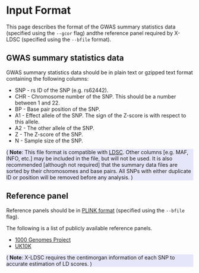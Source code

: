 # Input Format

This page describes the format of the GWAS summary statistics data (specified
using the `--gcor` flag) andthe reference panel required by X-LDSC (specified
using the `--bfile` format).

## GWAS summary statistics data

GWAS summary statistics data should be in plain text or gzipped text format
containing the following columns:

* SNP - rs ID of the SNP (e.g. rs62442).
* CHR - Chromosome number of the SNP. This should be a number between 1 and 22.
* BP - Base pair position of the SNP.
* A1 - Effect allele of the SNP. The sign of the Z-score is with respect to this allele.
* A2 - The other allele of the SNP.
* Z - The Z-score of the SNP.
* N - Sample size of the SNP.

<div style="background-color:rgba(230, 230, 250, 1.0);">
( <b>Note</b>:  This file format is compatible with <a href="https://github.com/bulik/ldsc">LDSC</a>.
Other columns [e.g. MAF, INFO, etc.] may be included in the file, but will not
be used. It is also recommended [although not required] that the summary data
files are sorted by their chromosomes and base pairs. All SNPs with either
duplicate ID or position will be removed before any analysis. )
</div>

## Reference panel

Reference panels should be in [PLINK format](https://www.cog-genomics.org/plink/2.0/input#bed)
(specified using the `--bfile` flag).

The following is a list of publicly available reference panels.

* [1000 Genomes Project](http://www.internationalgenome.org/data/)
* [UK10K](https://www.uk10k.org/data_access.html)

<div style="background-color:rgba(230, 230, 250, 1.0);">
( <b>Note</b>: X-LDSC requires the centimorgan information of each SNP to
accurate estimation of LD scores. )
</div>
